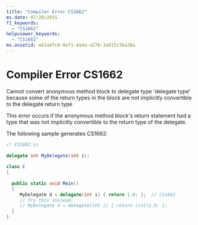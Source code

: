 ```yaml
---
title: "Compiler Error CS1662"
ms.date: 07/20/2015
f1_keywords: 
  - "CS1662"
helpviewer_keywords: 
  - "CS1662"
ms.assetid: e61a4fc8-0ef1-4a4a-a27b-3a015c3ba38a
---
```

# Compiler Error CS1662
Cannot convert anonymous method block to delegate type 'delegate type' because some of the return types in the block are not implicitly convertible to the delegate return type  
  
 This error occurs if the anonymous method block's return statement had a type that was not implicitly convertible to the return type of the delegate.  
  
 The following sample generates CS1662:  
  
```csharp  
// CS1662.cs  
  
delegate int MyDelegate(int i);  
  
class C  
{  
  
  public static void Main()  
  {  
     MyDelegate d = delegate(int i) { return 1.0; };  // CS1662  
     // Try this instead:  
     // MyDelegate d = dekegate(int i) { return (int)1.0; };  
  }  
}  
```
